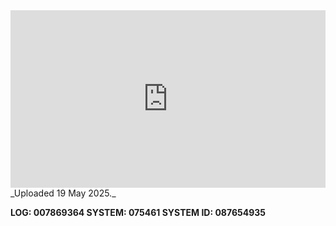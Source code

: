 
<iframe 
  src="https://drive.google.com/file/d/1YVaBxWG8EmNnzWB8rjYDsVXO5BaVODZI/preview"  
  style="width:100%; aspect-ratio:16/9; border:0;"
  allowfullscreen>
</iframe>
_Uploaded 19 May 2025._

**LOG: 007869364
SYSTEM: 075461
SYSTEM ID: 087654935**
